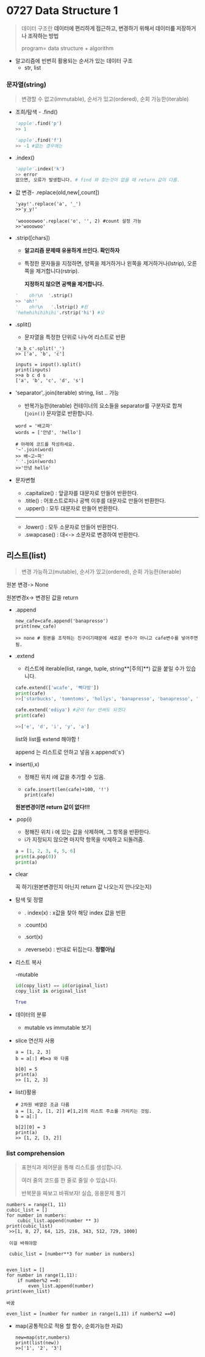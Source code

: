 # 0727 Data Structure 1

> 데이터 구조란 **데이터에 편리하게 접근하고, 변경하기 위해서 데이터를 저장하거나 조작하는 방법**
>
> program= data structure + algorithm

- 알고리즘에 빈번히 활용되는 순서가 있는 데이터 구조
  - str, list

### 문자열(string)

> 변경할 수 없고(immutable), 순서가 있고(ordered), 순회 가능한(iterable)

- 조희/탐색 - .find()

  ```python
  'apple'.find('p') 
  >> 1
  
  'apple'.find('f')
  >> -1 #없는 경우에는 
  ```

- .index() 

  ```python
  'apple'.index('k')
  >> error
  없으면, 오류가 발생합니다. # find 와 찾는것이 없을 때 return 값이 다름.
  ```

- 값 변경- .replace(old,new[,count])

  ```
  'yay!'.replace('a', '_')
  >>'y_y!'
  
  'wooooowoo'.replace('o', '', 2) #count 설정 가능
  >>'wooowoo'
  ```

- .strip([chars]) 

  - **알고리즘 문제때 유용하게 쓰인다. 확인하자**

  - 특정한 문자들을 지정하면, 양쪽을 제거하거나 왼쪽을 제거하거나(lstrip), 오른쪽을 제거합니다(rstrip).

    **지정하지 않으면 공백을 제거합니다.**

  ```python
  '    oh!\n  '.strip()
  >> 'oh!'
  '    oh!\n   '.lstrip() #왼
  'hehehihihihihi'.rstrip('hi') #오
  ```

- .split()

  - 문자열을 특정한 단위로 나누어 리스트로 반환

  ```
  'a_b_c'.split('_')
  >> ['a', 'b', 'c']
  
  inputs = input().split()
  print(inputs)
  >>a b c d s 
  ['a', 'b', 'c', 'd', 's']
  
  ```

- 'separator',.join(iterable) string, list .. 가능 

  - 반복가능한(iterable) 컨테이너의 요소들을 separator를 구분자로 합쳐(`join()`) 문자열로 반환합니다.

  ```
  word = '배고파'
  words = ['안녕', 'hello']
  
  # 아래에 코드를 작성하세요.
  '~'.join(word)
  >> 배~고~파'
  ' '.join(words)
  >>'안녕 hello'
  ```

- 문자변형 
  
  - .capitalize() : 앞글자를 대문자로 만들어 반환한다.
  - .title() : 어포스트로피나 공백 이후를 대문자로 만들어 반환한다.
  - .upper() : 모두 대문자로 만들어 반환한다.
  
  ----------
  
  - .lower() : 모두 소문자로 만들어 반환한다.
  - .swapcase() : 대<-> 소문자로 변경하여 반환한다.



## 리스트(list)

> 변경 가능하고(mutable), 순서가 있고(ordered), 순회 가능한(iterable)

원본 변경-> None

원본변경x-> 변경된 값을 return 

- .append

  ```
  new_cafe=cafe.append('banapresso')
  print(new_cafe)
  
  >> none # 원본을 조작하는 친구이기때문에 새로운 변수가 아니고 cafe변수를 넣어주면 됨.
  ```

- .extend

  - 리스트에 iterable(list, range, tuple, string**[주의]**) 값을 붙일 수가 있습니다.

  ```python
  cafe.extend(['wcafe', '빽다방'])
  print(cafe)
  >>['starbucks', 'tomntoms', 'hollys', 'banapresso', 'banapresso', 'wcafe', '빽다방']
  ```

  ```python
  cafe.extend('ediya') #굳이 for 안써도 되겟다 
  print(cafe)
  
  >>['e', 'd', 'i', 'y', 'a']
  ```

  

  list와 list를 extend 해야함 !

  append 는 리스트로 안하고 넣음 x.append('s')

- insert(i,x)

  - 정해진 위치 i에 값을 추가할 수 있음. 

  - ```
    cafe.insert(len(cafe)+100, '!')
    print(cafe)
    ```

  **원본변경이면 return 값이 없다!!!**

- .pop(i)

  - 정해진 위치 i 에 있는 값을 삭제하며, 그 항목을 반환한다.
  - i가 지정되지 않으면 마지막 항목을 삭제하고 되돌려줌.

  ```python
  a = [1, 2, 3, 4, 5, 6]
  print(a.pop(0))
  print(a)
  ```

  

- clear 

  꼭 하기(원본변경인지 아닌지 return 값 나오는지 안나오는지)
  
- 탐색 및 정렬

  - . index(x) : x값을 찾아 해당 index 값을 반환 

  - .count(x)

  - .sort(x)

  - .reverse(x) : 반대로 뒤집는다. **정렬아님**

    

- 리스트 복사

  -mutable

  ```python 
  id(copy_list) == id(original_list)
  copy_list is original_list
  
  True
  ```

  

- 데이터의 분류 

  - mutable vs immutable 보기

- slice 연산자 사용

  ```
  a = [1, 2, 3]
  b = a[:] #b=a 와 다름 
  
  b[0] = 5
  print(a)
  >> [1, 2, 3]
  ```

- list()활용

  ```
  # 2차원 배열은 조금 다름
  a = [1, 2, [1, 2]] #[1,2]의 리스트 주소를 가리키는 것임.
  b = a[:]
  
  b[2][0] = 3
  print(a)
  >> [1, 2, [3, 2]]
  ```

  

### list comprehension

> 표현식과 제어문을 통해 리스트를 생성합니다.
>
> 여러 줄의 코드를 한 줄로 줄일 수 있습니다.
>
> 반복문을 짜보고 바꿔보자! 실습, 응용문제 풀기

```
numbers = range(1, 11)
cubic_list = []
for number in numbers:
    cubic_list.append(number ** 3)
print(cubic_list) 
 >>[1, 8, 27, 64, 125, 216, 343, 512, 729, 1000]
 
 이걸 바꿔야함
 
 cubic_list = [number**3 for number in numbers]
 
```



```
even_list = []
for number in range(1,11):
    if number%2 ==0:
        even_list.append(number)
print(even_list)

바꿈

even_list = [number for number in range(1,11) if number%2 ==0]
```

- map(공통적으로 적용 할 함수, 순회가능한 자료)

  ```
  new=map(str,numbers)
  print(list(new))
  >>['1', '2', '3']
  ```



